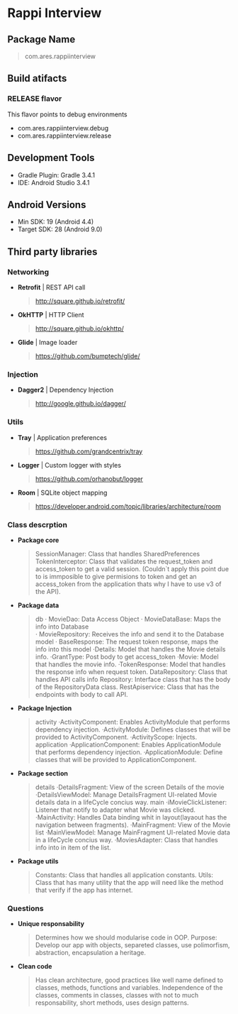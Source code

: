 # Rappi Interview

## Package Name

> com.ares.rappiinterview

## Build atifacts

### RELEASE flavor

This flavor points to debug environments

* com.ares.rappiinterview.debug
* com.ares.rappiinterview.release

## Development Tools

* Gradle Plugin: Gradle 3.4.1
* IDE: Android Studio 3.4.1

## Android Versions

* Min SDK: 19 (Android 4.4)
* Target SDK: 28 (Android 9.0)

## Third party libraries

### Networking

* **Retrofit** | REST API call
	> http://square.github.io/retrofit/

* **OkHTTP** | HTTP Client
    > http://square.github.io/okhttp/

* **Glide** | Image loader
    > https://github.com/bumptech/glide/    

### Injection

* **Dagger2** | Dependency Injection
    > http://google.github.io/dagger/

### Utils
* **Tray** | Application preferences
    > https://github.com/grandcentrix/tray
    
* **Logger** | Custom logger with styles
    > https://github.com/orhanobut/logger

* **Room** | SQLite object mapping
	> https://developer.android.com/topic/libraries/architecture/room  

### Class descrption

* **Package core**
	> SessionManager: Class that handles SharedPreferences
	> TokenInterceptor: Class that validates the request_token and access_token to get a valid session. (Couldn`t apply this point due to is immposible to give permisions to token and get an access_token from the application thats why I have to use v3 of the API).

* **Package data**
	> db
		· MovieDao: Data Access Object
		· MovieDataBase: Maps the info into Database  
		· MovieRepository: Receives the info and send it to the Database
	> model
		· BaseResponse: The request token response, maps the info into this model
		·Details: Model that handles the Movie details info.
		·GrantType: Post body to get access_token
		·Movie: Model that handles the movie info.
		·TokenResponse: Model that handles the response info when request token.
	> DataRepository: Class that handles API calls info
	> Repository: Interface class that has the body of the RepositoryData class.
	> RestApiservice: Class that has the endpoints with body to call API.

* **Package Injection**		
	> activity
		·ActivityComponent: Enables ActivityModule that performs dependency injection.
		·ActivityModule: Defines classes that will be provided to ActivityComponent.
		·ActivityScope: Injects.
	> application
		·ApplicationComponent: Enables ApplicationModule that performs dependency injection.
		·ApplicationModule: Define classes that will be provided to ApplicationComponent.

* **Package section**
	> details
		·DetailsFragment: View of the screen Details of the movie
		·DetailsViewModel: Manage DetailsFragment UI-related Movie details data in a lifeCycle concius way.
	> main
		·iMovieClickListener: Listener that notify to adapter what Movie was clicked.
		·MainActivity: Handles Data binding whit in layout(layaout has the navigation between fragments).
		·MainFragment: View of the Movie list
		·MainViewModel: Manage MainFragment UI-related Movie data in a lifeCycle concius way.
		·MoviesAdapter: Class that handles info into in item of the list.

* **Package utils**
	> Constants: Class that handles all application constants.
	> Utils: Class that has many utility that the app will need like the method that verify if the app has internet.

### Questions
* **Unique responsability**
     > Determines how we should modularise code in OOP.
	 > Purpose: Develop our app with objects, separeted classes, use polimorfism, abstraction, encapsulation a heritage.
* **Clean code** 
	> Has clean architecture, good practices like well name defined to classes, methods, functions and variables. Independence of the classes, comments in classes, classes with not to much responsability, short methods, uses design patterns.



